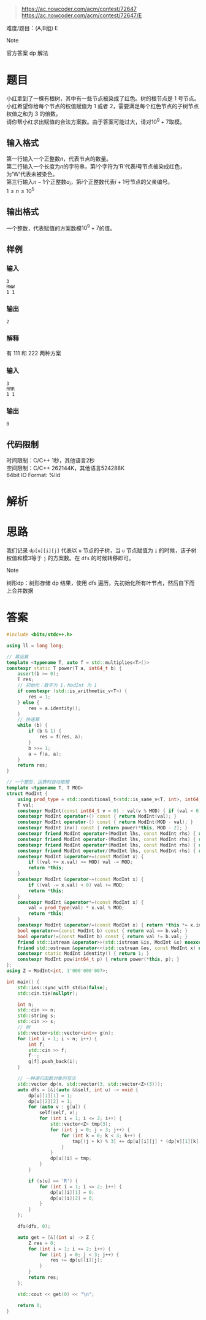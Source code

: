 > https://ac.nowcoder.com/acm/contest/72647
> https://ac.nowcoder.com/acm/contest/72647/E

难度/题目：(A,B组) E

> [!note]
> 官方答案 dp 解法 
# 题目

小红拿到了一棵有根树，其中有一些节点被染成了红色。树的根节点是 1 号节点。  
小红希望你给每个节点的权值赋值为 1 或者 2，需要满足每个红色节点的子树节点权值之和为 3 的倍数。  
请你帮小红求出赋值的合法方案数。由于答案可能过大，请对$10^9+7$取模。
## 输入格式

第一行输入一个正整数$n$，代表节点的数量。  
第二行输入一个长度为$n$的字符串，第$i$个字符为'R'代表$i$号节点被染成红色，为'W'代表未被染色。  
第三行输入$n-1$个正整数$a_i$，第$i$个正整数代表$i+1$号节点的父亲编号。  
$1\leq n \leq 10^5$
## 输出格式

一个整数，代表赋值的方案数模$10^9+7$的值。
## 样例
### 输入

```
3
RWW
1 1
```
### 输出

```
2
```
### 解释

有 111 和 222 两种方案
### 输入

```
3
RRR
1 1
```
### 输出

```
0
```
## 代码限制

时间限制：C/C++ 1秒，其他语言2秒  
空间限制：C/C++ 262144K，其他语言524288K  
64bit IO Format: %lld
# 解析
# 思路

我们记录 `dp[u][i][j]` 代表以 `u` 节点的子树，当 `u` 节点赋值为 `i` 的时候，该子树权值和模3等于 `j` 的方案数。在 `dfs` 的时候转移即可。

> [!note]
> 树形dp：树形存储 dp 结果，使用 dfs 遍历，先初始化所有叶节点，然后自下而上合并数据
# 答案

```cpp
#include <bits/stdc++.h>

using ll = long long;

// 幂运算
template <typename T, auto f = std::multiplies<T>()>
constexpr static T power(T a, int64_t b) {
    assert(b >= 0);
    T res;
    // 初始化：数字为 1，ModInt 为 1
    if constexpr (std::is_arithmetic_v<T>) {
        res = 1;
    } else {
        res = a.identity();
    }
    // 快速幂
    while (b) {
        if (b & 1) {
            res = f(res, a);
        }
        b >>= 1;
        a = f(a, a);
    }
    return res;
}

// 一个整形，运算时自动取模
template <typename T, T MOD>
struct ModInt {
    using prod_type = std::conditional_t<std::is_same_v<T, int>, int64_t, __int128>;
    T val;
    constexpr ModInt(const int64_t v = 0) : val(v % MOD) { if (val < 0) val += MOD; }
    constexpr ModInt operator+() const { return ModInt(val); }
    constexpr ModInt operator-() const { return ModInt(MOD - val); }
    constexpr ModInt inv() const { return power(*this, MOD - 2); }
    constexpr friend ModInt operator+(ModInt lhs, const ModInt rhs) { return lhs += rhs; }
    constexpr friend ModInt operator-(ModInt lhs, const ModInt rhs) { return lhs -= rhs; }
    constexpr friend ModInt operator*(ModInt lhs, const ModInt rhs) { return lhs *= rhs; }
    constexpr friend ModInt operator/(ModInt lhs, const ModInt rhs) { return lhs /= rhs; }
    constexpr ModInt &operator+=(const ModInt x) {
        if ((val += x.val) >= MOD) val -= MOD;
        return *this;
    }
    constexpr ModInt &operator-=(const ModInt x) {
        if ((val -= x.val) < 0) val += MOD;
        return *this;
    }
    constexpr ModInt &operator*=(const ModInt x) {
        val = prod_type(val) * x.val % MOD;
        return *this;
    }
    constexpr ModInt &operator/=(const ModInt x) { return *this *= x.inv(); }
    bool operator==(const ModInt b) const { return val == b.val; }
    bool operator!=(const ModInt b) const { return val != b.val; }
    friend std::istream &operator>>(std::istream &is, ModInt &x) noexcept { return is >> x.val; }
    friend std::ostream &operator<<(std::ostream &os, const ModInt x) noexcept { return os << x.val; }
    constexpr static ModInt identity() { return 1; }
    constexpr ModInt pow(int64_t p) { return power(*this, p); }
};
using Z = ModInt<int, 1'000'000'007>;

int main() {
    std::ios::sync_with_stdio(false);
    std::cin.tie(nullptr);

    int n;
    std::cin >> n;
    std::string s;
    std::cin >> s;
    // 树
    std::vector<std::vector<int>> g(n);
    for (int i = 1; i < n; i++) {
        int f;
        std::cin >> f;
        f--;
        g[f].push_back(i);
    }

    // 一种递归函数对象的写法
    std::vector dp(n, std::vector(3, std::vector<Z>(3)));
    auto dfs = [&](auto &&self, int u) -> void {
        dp[u][1][1] = 1;
        dp[u][2][2] = 1;
        for (auto v : g[u]) {
            self(self, v);
            for (int i = 1; i <= 2; i++) {
                std::vector<Z> tmp(3);
                for (int j = 0; j < 3; j++) {
                    for (int k = 0; k < 3; k++) {
                        tmp[(j + k) % 3] += dp[u][i][j] * (dp[v][1][k] + dp[v][2][k]);
                    }
                }
                dp[u][i] = tmp;
            }
        }

        if (s[u] == 'R') {
            for (int i = 1; i <= 2; i++) {
                dp[u][i][1] = 0;
                dp[u][i][2] = 0;
            }
        }
    };

    dfs(dfs, 0);

    auto get = [&](int u) -> Z {
        Z res = 0;
        for (int i = 1; i <= 2; i++) {
            for (int j = 0; j < 3; j++) {
                res += dp[u][i][j];
            }
        }
        return res;
    };

    std::cout << get(0) << "\n";

    return 0;
}

```